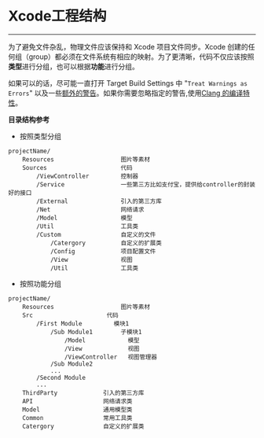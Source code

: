 # **Xcode工程结构**

---

为了避免文件杂乱，物理文件应该保持和 Xcode 项目文件同步。Xcode 创建的任何组（group）都必须在文件系统有相应的映射。为了更清晰，代码不仅应该按照**类型**进行分组，也可以根据**功能**进行分组。

如果可以的话，尽可能一直打开 Target Build Settings 中 "`Treat Warnings as Errors`" 以及一些[额外的警告](http://boredzo.org/blog/archives/2009-11-07/warnings)。如果你需要忽略指定的警告,使用[Clang 的编译特性](http://clang.llvm.org/docs/UsersManual.html#controlling-diagnostics-via-pragmas)。

**目录结构参考**

* 按照类型分组

```
projectName/
    Resources                   图片等素材
    Sources                     代码
        /ViewController         控制器
        /Service                一些第三方比如支付宝，提供给controller的封装好的接口
        /External               引入的第三方库
        /Net                    网络请求
        /Model                  模型
        /Util                   工具类
        /Custom                 自定义的文件
            /Catergory          自定义的扩展类
            /Config             项目配置文件
            /View               视图
            /Util               工具类
```

* 按照功能分组

```
projectName/
    Resources                   图片等素材
    Src                     代码
        /First Module         模块1
            /Sub Module1        子模块1 
                /Model            模型
                /View             视图
                /ViewController   视图管理器
            /Sub Module2      
            ...
        /Second Module
        ...                
    ThirdParty             引入的第三方库
    API                    网络请求类
    Model                  通用模型类
    Common                 常用工具类
    Catergory              自定义的扩展类
    

```




